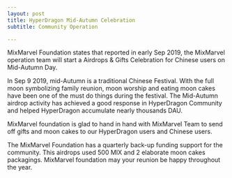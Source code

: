 ```yaml
---
layout: post
title: HyperDragon Mid-Autumn Celebration
subtitle: Community Operation

---
```


MixMarvel Foundation states that reported in early Sep 2019, the MixMarvel operation team will start a Airdrops & Gifts Celebration for Chinese users on Mid-Autumn Day.

In Sep 9 2019, mid-Autumn is a traditional Chinese Festival. With the full moon symbolizing family reunion, moon worship and eating moon cakes have been one of the must do things during the festival. The Mid-Autumn airdrop activity has achieved a good response in HyperDragon Community and helped HyperDragon accumulate nearly thousands DAU. 

MixMarvel foundation is glad to hand in hand with MixMarvel Team to send off gifts and moon cakes to our HyperDragon users and Chinese users. 

The MixMarvel Foundation has a quarterly back-up funding support for the community. This airdrops used 500 MIX and 2 elaborate moon cakes packagings.  MixMarvel foundation may your reunion be happy throughout the year.

